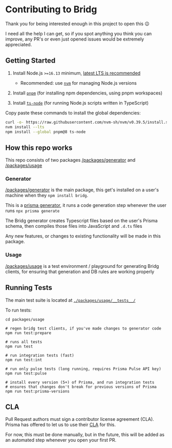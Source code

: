 # Contributing to Bridg

Thank you for being interested enough in this project to open this 😉

I need all the help I can get, so if you spot anything you think you can improve, any PR's or even just opened issues would be extremely appreciated.

## Getting Started

1. Install Node.js `>=16.13` minimum, [latest LTS is recommended](https://nodejs.org/en/about/releases/)

   - Recommended: use [`nvm`](https://github.com/nvm-sh/nvm) for managing Node.js versions

1. Install [`pnpm`](https://pnpm.io/) (for installing npm dependencies, using pnpm workspaces)
1. Install [`ts-node`](https://github.com/TypeStrong/ts-node) (for running Node.js scripts written in TypeScript)

Copy paste these commands to install the global dependencies:

```bash
curl -o- https://raw.githubusercontent.com/nvm-sh/nvm/v0.39.5/install.sh | bash
nvm install --lts
npm install --global pnpm@8 ts-node
```

## How this repo works

This repo consists of two packages [/packages/generator](./packages/generator/) and [/packages/usage](./packages/usage)

### Generator

[/packages/generator](./packages/generator/) is the main package, this get's installed on a user's machine when they `npm install bridg`.

This is a [prisma generator](https://www.prisma.io/docs/concepts/components/prisma-schema/generators), it runs a code generation step whenever the user runs `npx prisma generate`

The Bridg generator creates Typescript files based on the user's Prisma schema, then compiles those files into JavaScript and `.d.ts` files

Any new features, or changes to existing functionality will be made in this package.

### Usage

[/packages/usage](./packages/usage/) is a test environment / playground for generating Bridg clients, for ensuring that generation and DB rules are working properly

## Running Tests

The main test suite is located at [`./packages/usage/__tests__/`](./packages/usage/__tests__/)

To run tests:

```shell
cd packages/usage

# regen bridg test clients, if you've made changes to generator code
npm run test:prepare

# runs all tests
npm run test

# run integration tests (fast)
npm run test:int

# run only pulse tests (long running, requires Prisma Pulse API key)
npm run test:pulse

# install every version (5+) of Prisma, and run integration tests
# ensures that changes don't break for previous versions of Prisma
npm run test:prisma-versions
```

## CLA

Pull Request authors must sign a contributor license agreement (CLA). Prisma has offered to let us to use their [CLA](https://cla-assistant.io/prisma/prisma) for this.

For now, this must be done manually, but in the future, this will be added as an automated step whenever you open your first PR.

